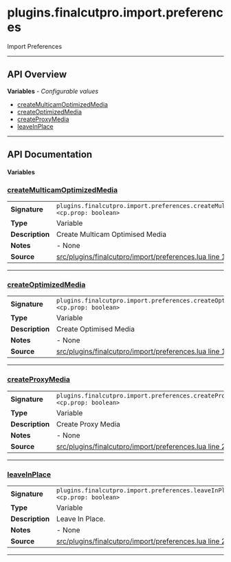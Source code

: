 # plugins.finalcutpro.import.preferences

Import Preferences

---

## API Overview
**Variables** - _Configurable values_
 * [createMulticamOptimizedMedia](#createmulticamoptimizedmedia)
 * [createOptimizedMedia](#createoptimizedmedia)
 * [createProxyMedia](#createproxymedia)
 * [leaveInPlace](#leaveinplace)


---

## API Documentation

#### Variables


### [createMulticamOptimizedMedia](#createmulticamoptimizedmedia)

|                                             |                                                                                     |
| --------------------------------------------|-------------------------------------------------------------------------------------|
| **Signature**                               | `plugins.finalcutpro.import.preferences.createMulticamOptimizedMedia <cp.prop: boolean>`                                                                    |
| **Type**                                    | Variable                                                                     |
| **Description**                             | Create Multicam Optimised Media                                                                     |
| **Notes**                                   | - None |
| **Source**                                  | [src/plugins/finalcutpro/import/preferences.lua line 18](https://github.com/CommandPost/CommandPost/blob/develop/src/plugins/finalcutpro/import/preferences.lua#L18) |

---


### [createOptimizedMedia](#createoptimizedmedia)

|                                             |                                                                                     |
| --------------------------------------------|-------------------------------------------------------------------------------------|
| **Signature**                               | `plugins.finalcutpro.import.preferences.createOptimizedMedia <cp.prop: boolean>`                                                                    |
| **Type**                                    | Variable                                                                     |
| **Description**                             | Create Optimised Media                                                                     |
| **Notes**                                   | - None |
| **Source**                                  | [src/plugins/finalcutpro/import/preferences.lua line 13](https://github.com/CommandPost/CommandPost/blob/develop/src/plugins/finalcutpro/import/preferences.lua#L13) |

---


### [createProxyMedia](#createproxymedia)

|                                             |                                                                                     |
| --------------------------------------------|-------------------------------------------------------------------------------------|
| **Signature**                               | `plugins.finalcutpro.import.preferences.createProxyMedia <cp.prop: boolean>`                                                                    |
| **Type**                                    | Variable                                                                     |
| **Description**                             | Create Proxy Media                                                                     |
| **Notes**                                   | - None |
| **Source**                                  | [src/plugins/finalcutpro/import/preferences.lua line 23](https://github.com/CommandPost/CommandPost/blob/develop/src/plugins/finalcutpro/import/preferences.lua#L23) |

---


### [leaveInPlace](#leaveinplace)

|                                             |                                                                                     |
| --------------------------------------------|-------------------------------------------------------------------------------------|
| **Signature**                               | `plugins.finalcutpro.import.preferences.leaveInPlace <cp.prop: boolean>`                                                                    |
| **Type**                                    | Variable                                                                     |
| **Description**                             | Leave In Place.                                                                     |
| **Notes**                                   | - None |
| **Source**                                  | [src/plugins/finalcutpro/import/preferences.lua line 28](https://github.com/CommandPost/CommandPost/blob/develop/src/plugins/finalcutpro/import/preferences.lua#L28) |

---

